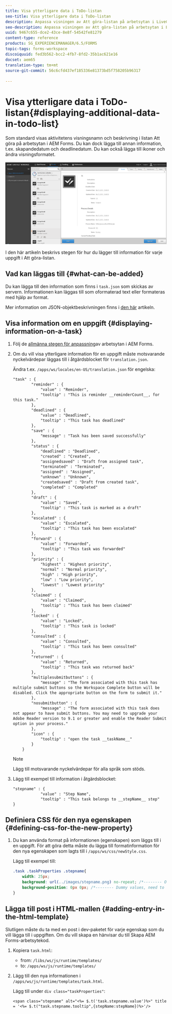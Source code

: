 ```yaml
---
title: Visa ytterligare data i ToDo-listan
seo-title: Visa ytterligare data i ToDo-listan
description: Anpassa visningen av Att göra-listan på arbetsytan i LiveCycle AEM Forms så att mer information visas utöver standardinställningen.
seo-description: Anpassa visningen av Att göra-listan på arbetsytan i LiveCycle AEM Forms så att mer information visas utöver standardinställningen.
uuid: 9467c655-dce2-43ce-8e8f-54542fe81279
content-type: reference
products: SG_EXPERIENCEMANAGER/6.5/FORMS
topic-tags: forms-workspace
discoiquuid: fed3b562-bcc2-4fb7-8fd2-35b1ac621e16
docset: aem65
translation-type: tm+mt
source-git-commit: 56c6cfd437ef185336e81373bd5f758205b96317

---
```



# Visa ytterligare data i ToDo-listan{#displaying-additional-data-in-todo-list}

Som standard visas aktivitetens visningsnamn och beskrivning i listan Att göra på arbetsytan i AEM Forms. Du kan dock lägga till annan information, t.ex. skapandedatum och deadlinedatum. Du kan också lägga till ikoner och ändra visningsformatet.

![En titt på fliken Att göra-uppgifter i HTML-arbetsytan som visar standardkonfigurationen](assets/html-todo-list.png)

I den här artikeln beskrivs stegen för hur du lägger till information för varje uppgift i Att göra-listan.

## Vad kan läggas till {#what-can-be-added}

Du kan lägga till den information som finns i `task.json` som skickas av servern. Informationen kan läggas till som oformaterad text eller formateras med hjälp av format.

Mer information om JSON-objektbeskrivningen finns i [den här](/help/forms/using/html-workspace-json-object-description.md) artikeln.

## Visa information om en uppgift {#displaying-information-on-a-task}

1. Följ de [allmänna stegen för anpassning](../../forms/using/generic-steps-html-workspace-customization.md)av arbetsytan i AEM Forms.
1. Om du vill visa ytterligare information för en uppgift måste motsvarande nyckelvärdepar läggas till i åtgärdsblocket för `translation.json`.

   Ändra t.ex. `/apps/ws/locales/en-US/translation.json` för engelska:

   ```
   "task" : {
           "reminder" : {
               "value" : "Reminder",
               "tooltip" : "This is reminder __reminderCount__, for this task."
           },
           "deadlined" : {
               "value" : "Deadlined",
               "tooltip" : "This task has deadlined"
           },
           "save" : {
               "message" : "Task has been saved successfully"
           },
           "status" : {
               "deadlined" : "Deadlined",
               "created" : "Created",
               "assignedsaved" : "Draft from assigned task",
               "terminated" : "Terminated",
               "assigned" : "Assigned",
               "unknown" : "Unknown",
               "createdsaved" : "Draft from created task",
               "completed" : "Completed"
           },
           "draft" : {
               "value" : "Saved",
               "tooltip" : "This task is marked as a draft"
           },
           "escalated" : {
               "value" : "Escalated",
               "tooltip" : "This task has been escalated"
           },
           "forward" : {
               "value" : "Forwarded",
               "tooltip" : "This task was forwarded"
           },
           "priority" : {
               "highest" : "Highest priority",
               "normal" : "Normal priority",
               "high" : "High priority",
               "low" : "Low priority",
               "lowest" : "Lowest priority"
           },
           "claimed" : {
               "value" : "Claimed",
               "tooltip" : "This task has been claimed"
           },
           "locked" : {
               "value" : "Locked",
               "tooltip" : "This task is locked"
           },
           "consulted" : {
               "value" : "Consulted",
               "tooltip" : "This task has been consulted"
           },
           "returned" : {
               "value" : "Returned",
               "tooltip" : "This task was returned back"
           },
           "multiplesubmitbuttons" : {
               "message" : "The form associated with this task has multiple submit buttons so the Workspace Complete button will be disabled. Click the appropriate button on the form to submit it."
           },
           "nosubmitbutton" : {
               "message" : "The form associated with this task does not appear to have submit buttons. You may need to upgrade your Adobe Reader version to 9.1 or greater and enable the Reader Submit option in your process."
           },
           "icon" : {
               "tooltip" : "open the task __taskName__"
           }
       }
   ```

   >[!NOTE]
   >
   >Lägg till motsvarande nyckelvärdepar för alla språk som stöds.

1. Lägg till exempel till information i åtgärdsblocket:

   ```
   "stepname" : {
               "value" : "Step Name",
               "tooltip" : "This task belongs to __stepName__ step"
   }
   ```

## Definiera CSS för den nya egenskapen {#defining-css-for-the-new-property}

1. Du kan använda format på informationen (egenskapen) som läggs till i en uppgift. För att göra detta måste du lägga till formatinformation för den nya egenskapen som lagts till i `/apps/ws/css/newStyle.css`.

   Lägg till exempel till:

   ```css
   .task .taskProperties .stepname{
       width: 25px;
       background: url(../images/stepname.png) no-repeat; /*-------- Or just reuse background image / image-sprite defined .task .taskProperties span of style.css---------------------*/
       background-position: 0px 0px; /*-------- Dummy values, need to be configured as per user background image / image-sprite ---------------------*/
   }
   ```

## Lägga till post i HTML-mallen {#adding-entry-in-the-html-template}

Slutligen måste du ta med en post i dev-paketet för varje egenskap som du vill lägga till i uppgiften. Om du vill skapa en hänvisar du till Skapa AEM Forms-arbetsytekod.

1. Kopiera `task.html`:

   * from: `/libs/ws/js/runtime/templates/`
   * to: `/apps/ws/js/runtime/templates/`

1. Lägg till den nya informationen i `/apps/ws/js/runtime/templates/task.html`.

   Lägg till under `div class="taskProperties"`:

   ```
   <span class="stepname" alt="<%= $.t('task.stepname.value')%>" title = '<%= $.t("task.stepname.tooltip",{stepName:stepName})%>'/>
   ```
